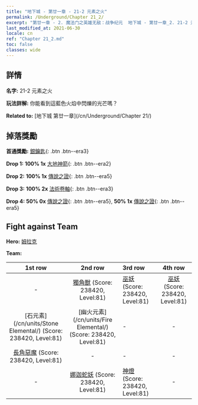 ```yaml
---
title: "地下城 - 第廿一章 - 21-2 元素之火"
permalink: /Underground/Chapter 21_2/
excerpt: "第廿一章 - 2. 魔法门之英雄无敌：战争纪元  地下城 - 第廿一章_2. 21-2 元素之火"
last_modified_at: 2021-06-30
locale: cn
ref: "Chapter 21_2.md"
toc: false
classes: wide
---
```


## 詳情

 **名字:** 21-2 元素之火

 **玩法詳解:**       你能看到這藍色火焰中閃爍的光芒嗎？

 **Related to:** [地下城 第廿一章](/cn/Underground/Chapter 21/)

## 掉落獎勵

 **首通獎勵:** [銀鑰匙](/cn/Items/con_693/){: .btn .btn--era3}

 **Drop 1:** **100% 1x** [大地神箭](/cn/Items/her_464/){: .btn .btn--era2}

 **Drop 2:** **100% 1x** [傳說之證](/cn/Items/mat_81/){: .btn .btn--era5}

 **Drop 3:** **100% 2x** [法術卷軸](/cn/Items/con_694/){: .btn .btn--era3}

 **Drop 4:** **50% 0x** [傳說之證](/cn/Items/mat_74/){: .btn .btn--era5}, **50% 1x** [傳說之證](/cn/Items/mat_74/){: .btn .btn--era5}


## Fight against Team
 **Hero:** [姆拉克](/cn/heroes/Mullich/)

 **Team:**


  | 1st row | 2nd row | 3rd row | 4th row |
  |:----:|:----:|:----|:----:|
  | - | [獨角獸](/cn/units/Unicorn/) (Score: 238420, Level:81)  | [巫妖](/cn/units/Lich/) (Score: 238420, Level:81)  | [巫妖](/cn/units/Lich/) (Score: 238420, Level:81)  |
  | [石元素](/cn/units/Stone Elemental/) (Score: 238420, Level:81)  | [幽火元素](/cn/units/Fire Elemental/) (Score: 238420, Level:81)  | - | - |
  | [長角惡魔](/cn/units/Demon/) (Score: 238420, Level:81)  | - | - | - |
  | - | [娜迦蛇妖](/cn/units/Naga/) (Score: 238420, Level:81)  | [神燈](/cn/units/Genie/) (Score: 238420, Level:81)  | - |


